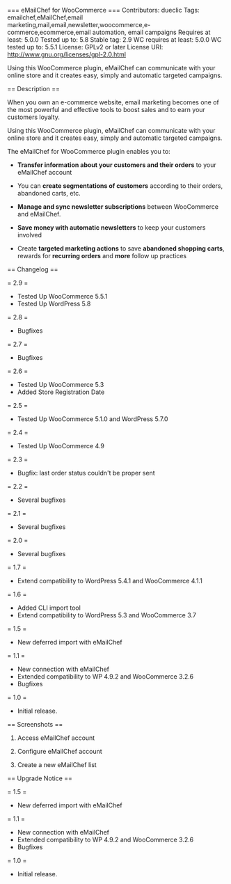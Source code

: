 === eMailChef for WooCommerce ===
Contributors: dueclic
Tags: emailchef,eMailChef,email marketing,mail,email,newsletter,woocommerce,e-commerce,ecommerce,email automation, email campaigns
Requires at least: 5.0.0
Tested up to: 5.8
Stable tag: 2.9
WC requires at least: 5.0.0
WC tested up to: 5.5.1
License: GPLv2 or later
License URI: http://www.gnu.org/licenses/gpl-2.0.html

Using this WooCommerce plugin, eMailChef can communicate with your online store and it creates easy, simply and automatic targeted campaigns.

== Description ==

When you own an e-commerce website, email marketing becomes one of the most powerful and effective tools to boost sales and to earn your customers loyalty.

Using this WooCommerce plugin, eMailChef can communicate with your online store and it creates easy, simply and automatic targeted campaigns.

The eMailChef for WooCommerce plugin enables you to:

* **Transfer information about your customers and their orders** to your eMailChef account

* You can **create segmentations of customers** according to their orders, abandoned carts, etc.

* **Manage and sync newsletter subscriptions** between WooCommerce and eMailChef.

* **Save money with automatic newsletters** to keep your customers involved

* Create **targeted marketing actions** to save **abandoned shopping carts**, rewards for **recurring orders** and **more** follow up practices

== Changelog ==

= 2.9 =
* Tested Up WooCommerce 5.5.1
* Tested Up WordPress 5.8

= 2.8 =
* Bugfixes

= 2.7 =
* Bugfixes

= 2.6 =
* Tested Up WooCommerce 5.3
* Added Store Registration Date

= 2.5 =
* Tested Up WooCommerce 5.1.0 and WordPress 5.7.0

= 2.4 =
* Tested Up WooCommerce 4.9

= 2.3 =
* Bugfix: last order status couldn't be proper sent

= 2.2 =
* Several bugfixes

= 2.1 =
* Several bugfixes

= 2.0 =
* Several bugfixes

= 1.7 =
* Extend compatibility to WordPress 5.4.1 and WooCommerce 4.1.1

= 1.6 =

* Added CLI import tool
* Extend compatibility to WordPress 5.3 and WooCommerce 3.7

= 1.5 =

* New deferred import with eMailChef

= 1.1 =

* New connection with eMailChef
* Extended compatibility to WP 4.9.2 and WooCommerce 3.2.6
* Bugfixes

= 1.0 =

* Initial release.

== Screenshots ==

1. Access eMailChef account

2. Configure eMailChef account

3. Create a new eMailChef list

== Upgrade Notice ==

= 1.5 =

* New deferred import with eMailChef

= 1.1 =

* New connection with eMailChef
* Extended compatibility to WP 4.9.2 and WooCommerce 3.2.6
* Bugfixes

= 1.0 =

* Initial release.
